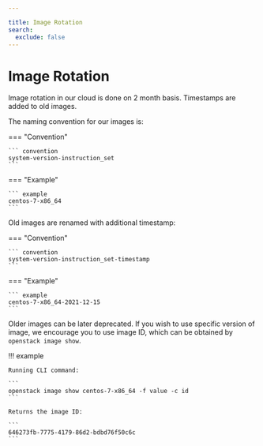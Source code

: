 ```yaml
---

title: Image Rotation
search:
  exclude: false
---
```


# Image Rotation

Image rotation in our cloud is done on 2 month basis. Timestamps are added to old images.

The naming convention for our images is:

=== "Convention"

    ``` convention
    system-version-instruction_set
    ```

=== "Example"

    ``` example
    centos-7-x86_64
    ```

Old images are renamed with additional timestamp:

=== "Convention"

    ``` convention
    system-version-instruction_set-timestamp
    ```

=== "Example"

    ``` example
    centos-7-x86_64-2021-12-15
    ```

Older images can be later deprecated. If you wish to use specific version of image, we
encourage you to use image ID, which can be obtained by `openstack image show`.

!!! example

    Running CLI command:

    ```
    openstack image show centos-7-x86_64 -f value -c id
    ```

    Returns the image ID:

    ```
    646273fb-7775-4179-86d2-bdbd76f50c6c
    ```
